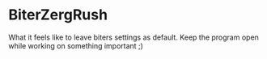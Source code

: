 # BiterZergRush
What it feels like to leave biters settings as default. Keep the program open while working on something important ;)
